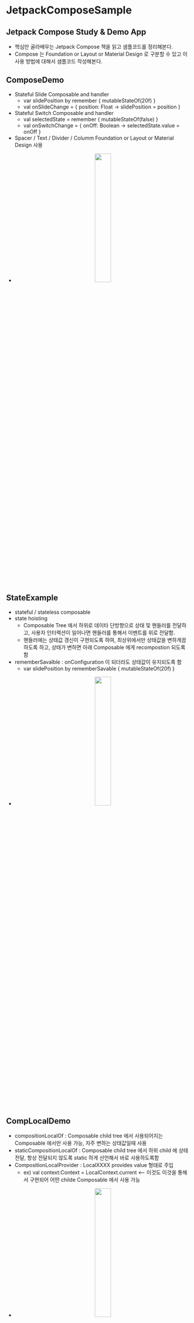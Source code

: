 # JetpackComposeSample
## Jetpack Compose Study &amp; Demo App
- 핵심만 골라배우는 Jetpack Compose 책을 읽고 샘플코드를 정리해본다.
- Compose 는 Foundation or Layout or Material Design 로 구분할 수 있고 이 사용 방법에 대해서 샘플코드 작성해본다.

## ComposeDemo
- Stateful Slide Composable and handler
  - var slidePosition by remember { mutableStateOf(20f) } 
  - val onSlideChange = { position: Float -> slidePosition = position }
- Stateful Switch Composable and handler
  - val selectedState = remember { mutableStateOf(false) } 
  - val onSwitchChange = { onOff: Boolean -> selectedState.value = onOff }
- Spacer / Text / Divider / Columm Foundation or Layout or Material Design 사용
- <p align="center"><img src = "https://github.com/jhanulis7/JetpackComposeSample/blob/main/DemoCompose.png" width="30%" height="30%"></p>

## StateExample
- stateful / stateless composable
- state hoisting 
  - Composable Tree 에서 하위로 데이타 단방향으로 상태 및 핸들러를 전달하고, 사용자 인터랙션이 일어나면 핸들러를 통해서 이벤트를 위로 전달함.
  - 핸들러에는 상태값 갱신이 구현되도록 하여, 최상위에서만 상태값을 변하게끔 하도록 하고, 상태가 변하면 아래 Composable 에게 recompostion 되도록 함
- rememberSavalble : onConfiguration 이 되더라도 상태값이 유지되도록 함
  - var slidePosition by rememberSavable { mutableStateOf(20f) } 
- <p align="center"><img src = "https://github.com/jhanulis7/JetpackComposeSample/blob/main/Hoisting.png" width="30%" height="30%"></p>

## CompLocalDemo
- compositionLocalOf : Composable child tree 에서 사용되어지는 Composable 에서만 사용 가능, 자주 변하는 상태값일때 사용
- staticCompositionLocalOf : Composable child tree 에서 하위 child 에 상태 전달, 항상 전달되지 않도록 static 하게 선언해서 바로 사용하도록함
- CompositionLocalProvider : LocalXXXX provides value 형태로 주입
  - ex) val context:Context = LocalContext.current  <-- 이것도 이것을 통해서 구현되어 어떤 childe Composable 에서 사용 가능
- <p align="center"><img src = "https://github.com/jhanulis7/JetpackComposeSample/blob/main/CompLocal.png" width="30%" height="30%"></p>

## SlotApiDemo
- Composable 함수를 다른 함수에 넣어주는 방법
- Composable 함수를 받은 Composable 은 런타임중에 동적으로 삽입이 되어, UI 를 구성할 수 있다
- 즉, Slot Api 를 이용한 Composable 은 본질적으로 런타임중에 삽입할 수 있는 하나 이상의 다른 Composable 을 포함하는 사용자 인터페이스 템플릿이다.
- LinearProgressIndicator / CircularProgressIndicator / Image / CheckBoxes / painterResource
- <p align="center"><img src = "https://github.com/jhanulis7/JetpackComposeSample/blob/main/SlotApi.png" width="30%" height="30%">
  <img src = "https://github.com/jhanulis7/JetpackComposeSample/blob/main/SlotApi2.png" width="30%" height="30%">
  <img src = "https://github.com/jhanulis7/JetpackComposeSample/blob/main/SlotApi3.png" width="30%" height="30%"></p>

## ModifierDemo
- Modifier 는 테두리 배경 크기 핸들러 제스쳐등을 다른 컴포즈블에 전달한다.
- 이때 Modifier 의 순서가 가장 중요하다.
  - padding 이후에 border 를 할것인가, border 후에 padding 할것인가.
- Modifier 는 Param 중 1st 선택적 Param 이어야 한다.
  - fun CustomImage(imageId: Int, modifier: Modifier = Modifier)
- Modifer 를 합칠경우, then 을 사용
  - val combined = first.then(second)  
- RoundedCornerShape / clip
- <p align="center"><img src = "https://github.com/jhanulis7/JetpackComposeSample/blob/main/Modifier.png" width="30%" height="30%"></p>

## LayoutDemo
- Row, Column 사용법 / Box Layout 사용법
- alignByBaseline / alignBy / clip / RoundCorner / CircleShape / CutCornerShape
- <p align="center"><img src = "https://github.com/jhanulis7/JetpackComposeSample/blob/main/Layout.png" width="30%" height="30%"></p>

## CustomLayoutDemo
- Box, Row, Column 컴포넌트는 모든 자식의 높이와 폭을 측정하고 위치를 계산해 그에 맞게 행열 스택위치를 생성하는 로직을 포함하고 있다. 동일한 기법을 통하여 다양한 고급 레이아웃을 만들수 있다
- fun Modifier.<커스텀 레이아웃이름>(선택적 param) { measurable, constaints -> }
  - measurable : 자식이 배치될 정보
  - constraints : 자식이 사용할 수 있는 최대/최소 widhth/height 
- fraction 값(0.f - 1f) 을 이용하여, guideLine 처럼 기준으로 UI 를 그릴 수 있다 
- <p align="center"><img src = "https://github.com/jhanulis7/JetpackComposeSample/blob/main/CustomLayout.png" width="30%" height="30%"></p>
- CustomLayout 을 구현하면, 여러 자식에게 하나의 커스텀 레이아웃을 제공 할 수 있다.
- CustomLayout 은 Compose의 Layout Composable 을 이용하여 선언, 이 함수는 여러 자식을 측정하고 위치를 지정하는 목적으로만 사용

## Coroutine & LauchEffect
- Composable 안에서의 Coroutine Scope 사용은 rememberCoroutineScope() 이다
- `val coroutineScope = rememeberCoroutineScope()`
- 취소시 `coroutineScope.cancel()`
- Composable 안에서 corotuineScope.lauch() {} 를 호출하면 LaunchedEffect 를 사용하라라고 에러가 표시된다.
- 해당 composable 이 recompostion 되면서 코루틴이 계속 실행 될 가능성이 높기 때문에 이를 해결하기 위해서 LauchEffect 를 사용하라라고 권장한다. 즉, 부모의 라이프사이클을 인식하기 때문에 안전하게 사용할 수 있다
- LaunchedEffect Composable 이 호출되면, 해당 코루틴은 즉시 실행이 되고 비동기로 수행한다. 부모 Composable 이 종료가 되면 해당 LauchEffect 인스턴스와 코루틴은 파기된다.
- `LaunchedEffect(key1 ..)` 의 Key1 패러메터값은 recompostion 통해 코루틴 동작을 제어한다. 즉, key 값이 변경이 되지 않으면 해당 코루틴을 유지하고, 변경이 되면 현재 코루틴을 취소하고 새로운 코루틴을 실행한다. 
- 

## ViewModel
- viewModel 을 singleTone 하지 않고 사용하면 매번 새로운 뷰모델 생성 하게 되어 사용하던 State 가 항상 초기값을 가질 수 있다
- 이런 경우, hilt 싱글톤 injection 하던가, MainActivity 에서 viewModel 받도록 한다.
- 또는 자식 composable(subScreen) 에 viewModel 상태와 핸들러를 전달한다. 이번 예제는 이걸로 한다.
- <p align="center"><img src = "https://github.com/jhanulis7/JetpackComposeSample/blob/main/viewModelDemo.png" width="30%" height="30%"></p>
